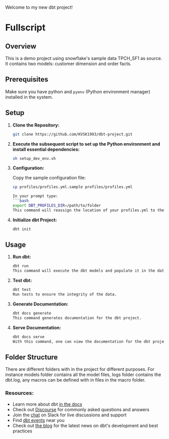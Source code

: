Welcome to my new dbt project!

# Fullscript

## Overview

This is a demo project using snowflake's sample data TPCH_SF1 as source. It contains two models: customer dimension and order facts.

## Prerequisites

Make sure you have python and `pyenv` (Python environment manager) installed in the system.

## Setup

1. **Clone the Repository:**
   ```bash
   git clone https://github.com/KVSK1993/dbt-project.git

2. **Execute the subsequent script to set up the Python environment and install essential dependencies:**
    ```bash
    sh setup_dev_env.sh

3. **Configuration:**

    Copy the sample configuration file:
    ```bash
    cp profiles/profiles.yml.sample profiles/profiles.yml

    In your prompt type: 
    ```bash
    export DBT_PROFILES_DIR=/path/to/folder
    This command will reassign the location of your profiles.yml to the folder mentioned in /path/to/folder.

4. **Initialize dbt Project:**
    ```bash
    dbt init

## Usage

1. **Run dbt:**
    ```bash
    dbt run
    This command will execute the dbt models and populate it in the data warehouse.

2. **Test dbt:**
    ```bash
    dbt test
    Run tests to ensure the integrity of the data.

3. **Generate Documentation:**
    ```bash
    dbt docs generate
    This command generates documentation for the dbt project.

4. **Serve Documentation:**
    ```bash
    dbt docs serve
    With this command, one can view the documentation for the dbt project.


## Folder Structure
There are different folders with in the project for different purposes. For instance models folder contains all the model files, logs folder contains the dbt.log, any macros can be defined with in files in the macro folder.

### Resources:
- Learn more about dbt [in the docs](https://docs.getdbt.com/docs/introduction)
- Check out [Discourse](https://discourse.getdbt.com/) for commonly asked questions and answers
- Join the [chat](https://community.getdbt.com/) on Slack for live discussions and support
- Find [dbt events](https://events.getdbt.com) near you
- Check out [the blog](https://blog.getdbt.com/) for the latest news on dbt's development and best practices
